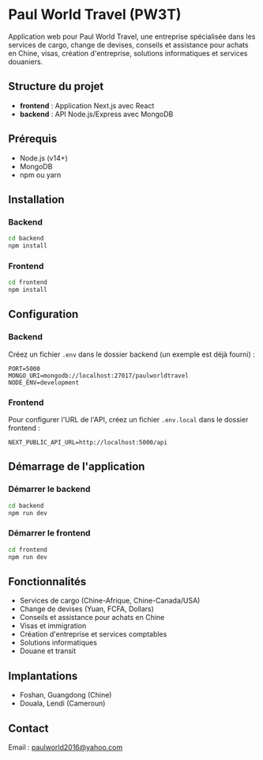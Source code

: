 # Paul World Travel (PW3T)

Application web pour Paul World Travel, une entreprise spécialisée dans les services de cargo, change de devises, conseils et assistance pour achats en Chine, visas, création d'entreprise, solutions informatiques et services douaniers.

## Structure du projet

- **frontend** : Application Next.js avec React
- **backend** : API Node.js/Express avec MongoDB

## Prérequis

- Node.js (v14+)
- MongoDB
- npm ou yarn

## Installation

### Backend

```bash
cd backend
npm install
```

### Frontend

```bash
cd frontend
npm install
```

## Configuration

### Backend

Créez un fichier `.env` dans le dossier backend (un exemple est déjà fourni) :

```
PORT=5000
MONGO_URI=mongodb://localhost:27017/paulworldtravel
NODE_ENV=development
```

### Frontend

Pour configurer l'URL de l'API, créez un fichier `.env.local` dans le dossier frontend :

```
NEXT_PUBLIC_API_URL=http://localhost:5000/api
```

## Démarrage de l'application

### Démarrer le backend

```bash
cd backend
npm run dev
```

### Démarrer le frontend

```bash
cd frontend
npm run dev
```

## Fonctionnalités

- Services de cargo (Chine-Afrique, Chine-Canada/USA)
- Change de devises (Yuan, FCFA, Dollars)
- Conseils et assistance pour achats en Chine
- Visas et immigration
- Création d'entreprise et services comptables
- Solutions informatiques
- Douane et transit

## Implantations

- Foshan, Guangdong (Chine)
- Douala, Lendi (Cameroun)

## Contact

Email : paulworld2016@yahoo.com
